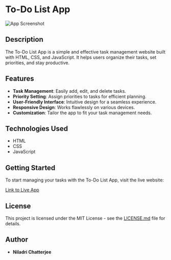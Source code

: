 # To-Do List App

![App Screenshot](https://github.com/niladri-1/To-Do-List-App/blob/main/Demo.png)

## Description

The To-Do List App is a simple and effective task management website built with HTML, CSS, and JavaScript. It helps users organize their tasks, set priorities, and stay productive.

## Features

- **Task Management**: Easily add, edit, and delete tasks.
- **Priority Setting**: Assign priorities to tasks for efficient planning.
- **User-Friendly Interface**: Intuitive design for a seamless experience.
- **Responsive Design**: Works flawlessly on various devices.
- **Customization**: Tailor the app to fit your task management needs.

## Technologies Used

- HTML
- CSS
- JavaScript


## Getting Started

To start managing your tasks with the To-Do List App, visit the live website:

[Link to Live App](https://saved-task.netlify.app/)


## License

This project is licensed under the MIT License - see the [LICENSE.md](LICENSE.md) file for details.

## Author

- **Niladri Chatterjee**

